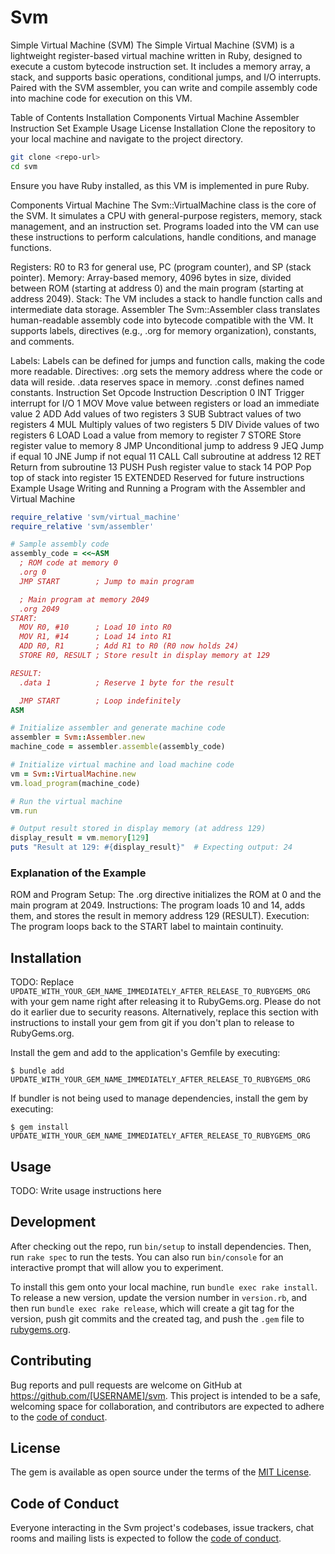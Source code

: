# Svm
Simple Virtual Machine (SVM)
The Simple Virtual Machine (SVM) is a lightweight register-based virtual machine written in Ruby, designed to execute a custom bytecode instruction set. It includes a memory array, a stack, and supports basic operations, conditional jumps, and I/O interrupts. Paired with the SVM assembler, you can write and compile assembly code into machine code for execution on this VM.

Table of Contents
Installation
Components
Virtual Machine
Assembler
Instruction Set
Example Usage
License
Installation
Clone the repository to your local machine and navigate to the project directory.

```bash
git clone <repo-url>
cd svm
```
Ensure you have Ruby installed, as this VM is implemented in pure Ruby.

Components
Virtual Machine
The Svm::VirtualMachine class is the core of the SVM. It simulates a CPU with general-purpose registers, memory, stack management, and an instruction set. Programs loaded into the VM can use these instructions to perform calculations, handle conditions, and manage functions.

Registers: R0 to R3 for general use, PC (program counter), and SP (stack pointer).
Memory: Array-based memory, 4096 bytes in size, divided between ROM (starting at address 0) and the main program (starting at address 2049).
Stack: The VM includes a stack to handle function calls and intermediate data storage.
Assembler
The Svm::Assembler class translates human-readable assembly code into bytecode compatible with the VM. It supports labels, directives (e.g., .org for memory organization), constants, and comments.

Labels: Labels can be defined for jumps and function calls, making the code more readable.
Directives:
.org sets the memory address where the code or data will reside.
.data reserves space in memory.
.const defines named constants.
Instruction Set
Opcode	Instruction	Description
0	INT	Trigger interrupt for I/O
1	MOV	Move value between registers or load an immediate value
2	ADD	Add values of two registers
3	SUB	Subtract values of two registers
4	MUL	Multiply values of two registers
5	DIV	Divide values of two registers
6	LOAD	Load a value from memory to register
7	STORE	Store register value to memory
8	JMP	Unconditional jump to address
9	JEQ	Jump if equal
10	JNE	Jump if not equal
11	CALL	Call subroutine at address
12	RET	Return from subroutine
13	PUSH	Push register value to stack
14	POP	Pop top of stack into register
15	EXTENDED	Reserved for future instructions
Example Usage
Writing and Running a Program with the Assembler and Virtual Machine
```ruby
require_relative 'svm/virtual_machine'
require_relative 'svm/assembler'

# Sample assembly code
assembly_code = <<~ASM
  ; ROM code at memory 0
  .org 0
  JMP START        ; Jump to main program

  ; Main program at memory 2049
  .org 2049
START:
  MOV R0, #10      ; Load 10 into R0
  MOV R1, #14      ; Load 14 into R1
  ADD R0, R1       ; Add R1 to R0 (R0 now holds 24)
  STORE R0, RESULT ; Store result in display memory at 129

RESULT:
  .data 1          ; Reserve 1 byte for the result

  JMP START        ; Loop indefinitely
ASM

# Initialize assembler and generate machine code
assembler = Svm::Assembler.new
machine_code = assembler.assemble(assembly_code)

# Initialize virtual machine and load machine code
vm = Svm::VirtualMachine.new
vm.load_program(machine_code)

# Run the virtual machine
vm.run

# Output result stored in display memory (at address 129)
display_result = vm.memory[129]
puts "Result at 129: #{display_result}"  # Expecting output: 24
```
### Explanation of the Example
ROM and Program Setup: The .org directive initializes the ROM at 0 and the main program at 2049.
Instructions: The program loads 10 and 14, adds them, and stores the result in memory address 129 (RESULT).
Execution: The program loops back to the START label to maintain continuity.

## Installation

TODO: Replace `UPDATE_WITH_YOUR_GEM_NAME_IMMEDIATELY_AFTER_RELEASE_TO_RUBYGEMS_ORG` with your gem name right after releasing it to RubyGems.org. Please do not do it earlier due to security reasons. Alternatively, replace this section with instructions to install your gem from git if you don't plan to release to RubyGems.org.

Install the gem and add to the application's Gemfile by executing:

    $ bundle add UPDATE_WITH_YOUR_GEM_NAME_IMMEDIATELY_AFTER_RELEASE_TO_RUBYGEMS_ORG

If bundler is not being used to manage dependencies, install the gem by executing:

    $ gem install UPDATE_WITH_YOUR_GEM_NAME_IMMEDIATELY_AFTER_RELEASE_TO_RUBYGEMS_ORG

## Usage

TODO: Write usage instructions here

## Development

After checking out the repo, run `bin/setup` to install dependencies. Then, run `rake spec` to run the tests. You can also run `bin/console` for an interactive prompt that will allow you to experiment.

To install this gem onto your local machine, run `bundle exec rake install`. To release a new version, update the version number in `version.rb`, and then run `bundle exec rake release`, which will create a git tag for the version, push git commits and the created tag, and push the `.gem` file to [rubygems.org](https://rubygems.org).

## Contributing

Bug reports and pull requests are welcome on GitHub at https://github.com/[USERNAME]/svm. This project is intended to be a safe, welcoming space for collaboration, and contributors are expected to adhere to the [code of conduct](https://github.com/[USERNAME]/svm/blob/main/CODE_OF_CONDUCT.md).

## License

The gem is available as open source under the terms of the [MIT License](https://opensource.org/licenses/MIT).

## Code of Conduct

Everyone interacting in the Svm project's codebases, issue trackers, chat rooms and mailing lists is expected to follow the [code of conduct](https://github.com/[USERNAME]/svm/blob/main/CODE_OF_CONDUCT.md).
